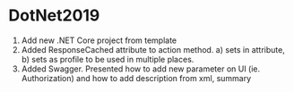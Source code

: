 # DotNet2019

1. Add new .NET Core project from template
3. Added ResponseCached attribute to action method. a) sets in attribute, b) sets as profile to be used in multiple places.
4. Added Swagger. Presented how to add new parameter on UI (ie. Authorization) and how to add description from xml, summary

